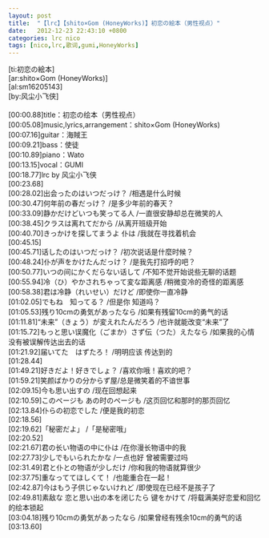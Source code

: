 ```yaml
---
layout: post
title:  "【lrc】【shito×Gom (HoneyWorks)】初恋の絵本（男性视点）"
date:   2012-12-23 22:43:10 +0800
categories: lrc nico
tags: [nico,lrc,歌词,gumi,HoneyWorks]
---
```


<div>[ti:初恋の絵本]</div>
<div>[ar:shito×Gom (HoneyWorks)]</div>
<div>[al:sm16205143]</div>
<div>[by:风尘小飞侠]</div>
<div><br></div>
<!-- more -->
<div>[00:00.88]title：初恋の绘本（男性视点）</div>
<div>[00:05.08]music,lyrics,arrangement：shito×Gom
(HoneyWorks)</div>
<div>[00:07.16]guitar：海賊王</div>
<div>[00:09.21]bass：使徒</div>
<div>[00:10.89]piano：Wato</div>
<div>[00:13.15]vocal：GUMI</div>
<div>[00:18.77]lrc by 风尘小飞侠</div>
<div>[00:23.68]</div>
<div>[00:28.02]出会ったのはいつだっけ？ /相遇是什么时候</div>
<div>[00:30.47]何年前の春だっけ？ /是多少年前的春天？</div>
<div>[00:33.09]静かだけどいつも笑ってる人 /一直很安静却总在微笑的人</div>
<div>[00:38.45]クラスは离れてだから /从离开班级开始</div>
<div>[00:40.70]きっかけを探してまうよ 仆は /我就在寻找着机会</div>
<div>[00:45.15]</div>
<div>[00:45.71]话したのはいつだっけ？ /初次说话是什麼时候？</div>
<div>[00:48.24]仆が声をかけたんだっけ？ /是我先打招呼的吧？</div>
<div>[00:50.77]いつの间にかくだらない话して /不知不觉开始说些无聊的话题</div>
<div>[00:55.94]冷（ひ）やかされちゃって変な距离感 /稍微变冷的奇怪的距离感</div>
<div>[00:58.38]君は冷静（れいせい）だけど /即使你一直冷静</div>
<div>[01:02.05]でもね　知ってる？ /但是你 知道吗？</div>
<div>[01:05.53]残り10cmの勇気があったなら /如果有残留10cm的勇气的话</div>
<div>[01:11.81]“未来”（きょう）が変えれたんだろう /也许就能改变“未来”了</div>
<div>[01:15.72]もっと思い误魔化（ごまか）さず伝（つた）えたなら /如果我的心情没有被误解传达出去的话</div>
<div>[01:21.92]届いてた　はずたろ！ /明明应该 传达到的</div>
<div>[01:28.44]</div>
<div>[01:49.21]好きだよ！好きでしょ？ /喜欢你哦！喜欢的吧？</div>
<div>[01:59.21]笑颜ばかりの分からず屋/总是微笑着的不谙世事</div>
<div>[02:09.15]今も思い出すの /现在回想起来</div>
<div>[02:10.59]このページも あの时のページも /这页回忆和那时的那页回忆</div>
<div>[02:13.84]仆らの初恋でした /便是我的初恋</div>
<div>[02:18.56]</div>
<div>[02:19.62]「秘密だよ」 /「是秘密哦」</div>
<div>[02:20.52]</div>
<div>[02:21.67]君の长い物语の中に仆は /在你漫长物语中的我</div>
<div>[02:27.73]少しでもいられたかな /一点也好 曾被需要过吗</div>
<div>[02:31.49]君と仆との物语が少しだけ /你和我的物语就算很少</div>
<div>[02:37.75]重なっててほしくて！ /也能重合在一起！</div>
<div>[02:42.87]今はもう子供じゃないけれど /即使现在已经不是孩子了</div>
<div>[02:49.81]素敌な 恋と思い出の本を闭じたら 键をかけて /将载满美好恋爱和回忆的绘本锁起</div>
<div>[03:04.18]残り10cmの勇気があったなら /如果曾经有残余10cm的勇气的话</div>
<div>[03:13.60]</div>
<div><br></div>
